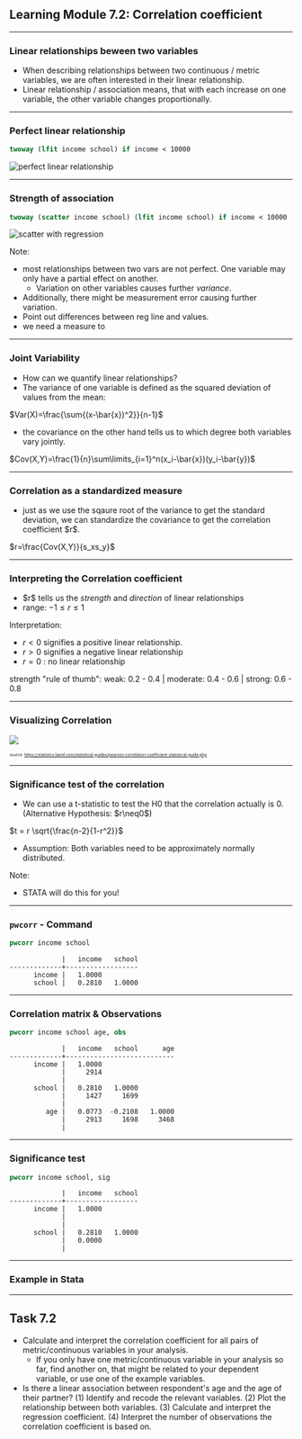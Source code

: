 <!-- .slide: data-background="#3cdbd3ff" -->

## Learning Module 7.2: Correlation coefficient


---

### Linear relationships beween two variables

- <!-- .element class="fragment" -->When describing relationships between two continuous / metric variables, we are often interested in their linear relationship. 
- <!-- .element class="fragment" -->Linear relationship / association means, that with each increase on one variable, the other variable changes proportionally.

---

### Perfect linear relationship

```stata
twoway (lfit income school) if income < 10000
```
<!-- .element class="fragment" -->
![perfect linear relationship](img/line_income_school.svg)<!-- .element class="fragment" -->

---

### Strength of association

```stata
twoway (scatter income school) (lfit income school) if income < 10000

```
<!-- .element class="fragment" -->

![scatter with regression](img/income_school.svg)<!-- .element class="fragment" -->

Note:

- most relationships between two vars are not perfect. One variable may only have a partial effect on another.
    - Variation on other variables causes further *variance*.
- Additionally, there might be measurement error causing further variation.
- Point out differences between reg line and values.
- we need a measure to 


---

### Joint Variability

- How can we quantify linear relationships? <!-- .element class="fragment" -->
- The variance of one variable is defined as the squared deviation of values from the mean: <!-- .element class="fragment" -->

$Var(X)=\frac{\sum{(x-\bar{x})^2}}{n-1}$  <!-- .element class="fragment" style="text-align:center" -->


- the covariance on the other hand tells us to which degree both variables vary jointly. <!-- .element class="fragment" -->

$Cov(X,Y)=\frac{1}{n}\sum\limits_{i=1}^n(x_i-\bar{x})(y_i-\bar{y})$  <!-- .element class="fragment" style="text-align:center" -->

---

### Correlation as a standardized measure

- <!-- .element class="fragment" -->just as we use the sqaure root of the variance to get the standard deviation, we can standardize the covariance to get the correlation coefficient $r$.

$r=\frac{Cov(X,Y)}{s_xs_y}$ <!-- .element class="fragment" style="text-align:center" -->


---

### Interpreting the Correlation coefficient

- <!-- .element class="fragment" -->$r$ tells us the <em>strength</em> and <em>direction</em> of linear relationships    
- range: $-1 \leq r \leq 1$ <!-- .element class="fragment" -->
 
Interpretation:<!-- .element class="fragment" -->

- $r<0$ signifies a positive linear relationship.<!-- .element class="fragment" -->
- $r>0$ signifies a negative linear relationship<!-- .element class="fragment" -->
- $r=0$ : no linear relationship<!-- .element class="fragment" -->

strength "rule of thumb": weak: 0.2 - 0.4 | moderate: 0.4 - 0.6 | strong: 0.6 - 0.8 <!-- .element class="fragment" -->

---

### Visualizing Correlation


![](https://upload.wikimedia.org/wikipedia/commons/8/83/Pearson_Correlation_Coefficient_and_associated_scatterplots.png)

<span style="font-size: 0.5em">source: <a href="https://statistics.laerd.com/statistical-guides/pearson-correlation-coefficient-statistical-guide.php">https://statistics.laerd.com/statistical-guides/pearson-correlation-coefficient-statistical-guide.php</a></span>


---


### Significance test of the correlation

- <!-- .element class="fragment" -->We can use a t-statistic to test the H0 that the correlation actually is 0. (Alternative Hypothesis: $r\neq0$)

$t = r \sqrt{\frac{n-2}{1-r^2}}$ <!-- .element class="fragment" -->

- <!-- .element class="fragment" -->Assumption: Both variables need to be approximately normally distributed.

Note:
- STATA will do this for you!

---

### `pwcorr` - Command

```stata
pwcorr income school
```
<!-- .element class="fragment" -->
```
             |   income   school
-------------+------------------
      income |   1.0000 
      school |   0.2810   1.0000 
```
<!-- .element class="fragment" -->

---

### Correlation matrix & Observations


```stata
pwcorr income school age, obs
```
<!-- .element class="fragment" -->
```
             |   income   school      age
-------------+---------------------------
      income |   1.0000 
             |     2914
             |
      school |   0.2810   1.0000 
             |     1427     1699
             |
         age |   0.0773  -0.2108   1.0000 
             |     2913     1698     3468
             |
```
<!-- .element class="fragment" -->

---

### Significance test

```stata
pwcorr income school, sig
```
<!-- .element class="fragment" -->
```
             |   income   school
-------------+------------------
      income |   1.0000 
             |
             |
      school |   0.2810   1.0000 
             |   0.0000
             |
```
<!-- .element class="fragment" -->

---

### Example in Stata

---

## Task 7.2

- Calculate and interpret the correlation coefficient for all pairs of metric/continuous variables in your analysis. 
    - If you only have one metric/continuous variable in your analysis so far, find another on, that might be related to your dependent variable, or use one of the example variables.
- Is there a linear association between respondent's age and the age of their partner? (1) Identify and recode the relevant variables. (2) Plot the relationship between both variables. (3) Calculate and interpret the regression coefficient. (4) Interpret the number of observations the correlation coefficient is based on. 
